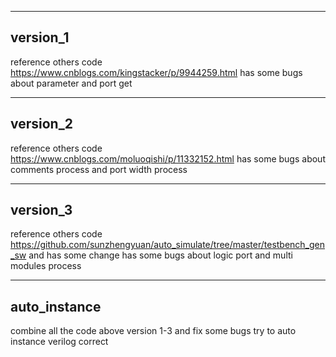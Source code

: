 -----------------------------------------------
version_1
-----------------------------------------------
reference others code https://www.cnblogs.com/kingstacker/p/9944259.html
has some bugs about parameter and port get

-----------------------------------------------
version_2
-----------------------------------------------
reference others code https://www.cnblogs.com/moluoqishi/p/11332152.html
has some bugs about comments process and port width process

-----------------------------------------------
version_3
-----------------------------------------------
reference others code https://github.com/sunzhengyuan/auto_simulate/tree/master/testbench_gen_sw and has some change
has some bugs about logic port and multi modules process

-----------------------------------------------
auto_instance
-----------------------------------------------
combine all the code above version 1-3 
and fix some bugs 
try to auto instance verilog correct
